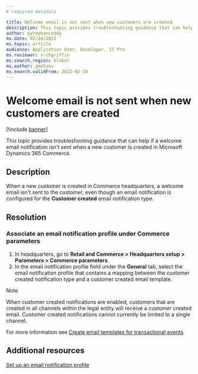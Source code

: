 ```yaml
---
# required metadata

title: Welcome email is not sent when new customers are created
description: This topic provides troubleshooting guidance that can help if a welcome email notification isn't sent when a new customer is created in Microsoft Dynamics 365 Commerce.
author: gvrmohanreddy
ms.date: 02/24/2022
ms.topic: article
audience: Application User, Developer, IT Pro
ms.reviewer: v-chgriffin
ms.search.region: Global
ms.author: gmohanv
ms.search.validFrom: 2022-02-10
---
```


# Welcome email is not sent when new customers are created

[!include [banner](../../includes/banner.md)]

This topic provides troubleshooting guidance that can help if a welcome email notification isn't sent when a new customer is created in Microsoft Dynamics 365 Commerce.

## Description

When a new customer is created in Commerce headquarters, a welcome email isn't sent to the customer, even though an email notification is configured for the **Customer created** email notification type.

## Resolution

### Associate an email notification profile under Commerce parameters

1. In headquarters, go to **Retail and Commerce \> Headquarters setup \> Parameters \> Commerce parameters**.
2. In the email notification profile field under the **General** tab, select the email notification profile that contains a mapping between the customer created notification type and a customer created email template.  

> [!NOTE] 
> When customer created notifications are enabled, customers that are created in all channels within the legal entity will receive a customer created email. Customer created notifications cannot currently be limited to a single channel.

For more information see [Create email templates for transactional events](../email-templates-transactions.md). 

## Additional resources

[Set up an email notification profile](../email-notification-profiles.md)
